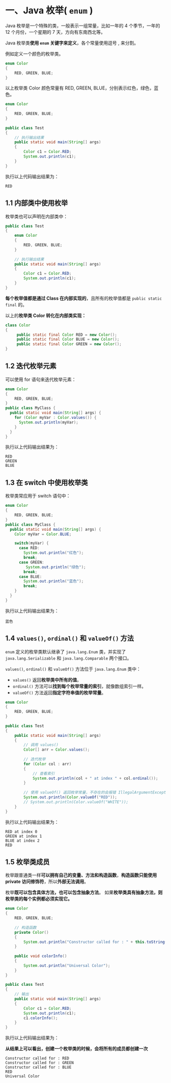 # 一、Java 枚举( `enum` )

Java 枚举是一个特殊的类，一般表示一组常量，比如一年的 4 个季节，一年的 12 个月份，一个星期的 7 天，方向有东南西北等。

Java 枚举类**使用 `enum` 关键字来定义**，各个常量使用逗号 , 来分割。

例如定义一个颜色的枚举类。

```java
enum Color 
{ 
    RED, GREEN, BLUE; 
} 
```

以上枚举类 Color 颜色常量有 RED, GREEN, BLUE，分别表示红色，绿色，蓝色。

```java
enum Color 
{ 
    RED, GREEN, BLUE; 
} 
  
public class Test 
{ 
    // 执行输出结果
    public static void main(String[] args) 
    { 
        Color c1 = Color.RED; 
        System.out.println(c1); 
    } 
}
```

执行以上代码输出结果为：

```
RED
```

## 1.1 内部类中使用枚举

枚举类也可以声明在内部类中：

```java
public class Test 
{ 
    enum Color 
    { 
        RED, GREEN, BLUE; 
    } 
  
    // 执行输出结果
    public static void main(String[] args) 
    { 
        Color c1 = Color.RED; 
        System.out.println(c1); 
    } 
}
```

**每个枚举值都是通过 Class 在内部实现的**，且所有的枚举值都是 `public static final` 的。

以上的**枚举类 Color 转化在内部类实现：**

```java
class Color
{
     public static final Color RED = new Color();
     public static final Color BLUE = new Color();
     public static final Color GREEN = new Color();
}
```

## 1.2 迭代枚举元素

可以使用 for 语句来迭代枚举元素：

```java
enum Color 
{ 
    RED, GREEN, BLUE; 
} 
public class MyClass { 
  public static void main(String[] args) { 
    for (Color myVar : Color.values()) {
      System.out.println(myVar);
    }
  } 
}
```

执行以上代码输出结果为：

```
RED
GREEN
BLUE
```

## 1.3 在 switch 中使用枚举类

枚举类常应用于 switch 语句中：

```java
enum Color 
{ 
    RED, GREEN, BLUE; 
} 
public class MyClass {
  public static void main(String[] args) {
    Color myVar = Color.BLUE;

    switch(myVar) {
      case RED:
        System.out.println("红色");
        break;
      case GREEN:
         System.out.println("绿色");
        break;
      case BLUE:
        System.out.println("蓝色");
        break;
    }
  }
}
```

执行以上代码输出结果为：

```
蓝色
```

## 1.4 `values()`, `ordinal()` 和 `valueOf()` 方法

`enum` 定义的枚举类默认继承了 `java.lang.Enum` 类，并实现了 `java.lang.Serializable` 和 `java.lang.Comparable` 两个接口。

`values()`, `ordinal()` 和 `valueOf()` 方法位于 `java.lang.Enum` 类中：

- `values()` 返回**枚举类中所有的值**。
- `ordinal()` 方法可以**找到每个枚举常量的索引**，就像数组索引一样。
- `valueOf()` 方法返回**指定字符串值的枚举常量**。

```java
enum Color 
{ 
    RED, GREEN, BLUE; 
} 
  
public class Test 
{ 
    public static void main(String[] args) 
    { 
        // 调用 values() 
        Color[] arr = Color.values(); 
  
        // 迭代枚举
        for (Color col : arr) 
        { 
            // 查看索引
            System.out.println(col + " at index " + col.ordinal()); 
        } 
  
        // 使用 valueOf() 返回枚举常量，不存在的会报错 IllegalArgumentException 
        System.out.println(Color.valueOf("RED")); 
        // System.out.println(Color.valueOf("WHITE")); 
    } 
}
```

执行以上代码输出结果为：

```
RED at index 0
GREEN at index 1
BLUE at index 2
RED
```

## 1.5 枚举类成员

枚举跟普通类一样**可以拥有自己的变量、方法和构造函数**，**构造函数只能使用 private 访问修饰符**，所以**外部无法调用**。

枚举**既可以包含具体方法，也可以包含抽象方法**。 如果**枚举类具有抽象方法，则枚举类的每个实例都必须实现它。**

```java
enum Color 
{ 
    RED, GREEN, BLUE; 
  
    // 构造函数
    private Color() 
    { 
        System.out.println("Constructor called for : " + this.toString()); 
    } 
  
    public void colorInfo() 
    { 
        System.out.println("Universal Color"); 
    } 
} 
  
public class Test 
{     
    // 输出
    public static void main(String[] args) 
    { 
        Color c1 = Color.RED; 
        System.out.println(c1); 
        c1.colorInfo(); 
    } 
}
```

执行以上代码输出结果为：

**从结果上可以看出，创建一个枚举类的时候，会将所有的成员都创建一次**

```
Constructor called for : RED
Constructor called for : GREEN
Constructor called for : BLUE
RED
Universal Color
```

